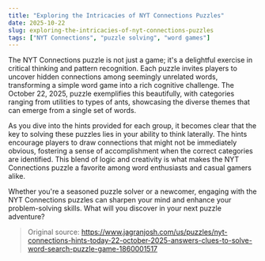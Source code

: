 ```yaml
---
title: "Exploring the Intricacies of NYT Connections Puzzles"
date: 2025-10-22
slug: exploring-the-intricacies-of-nyt-connections-puzzles
tags: ["NYT Connections", "puzzle solving", "word games"]
---
```


The NYT Connections puzzle is not just a game; it's a delightful exercise in critical thinking and pattern recognition. Each puzzle invites players to uncover hidden connections among seemingly unrelated words, transforming a simple word game into a rich cognitive challenge. The October 22, 2025, puzzle exemplifies this beautifully, with categories ranging from utilities to types of ants, showcasing the diverse themes that can emerge from a single set of words.

As you dive into the hints provided for each group, it becomes clear that the key to solving these puzzles lies in your ability to think laterally. The hints encourage players to draw connections that might not be immediately obvious, fostering a sense of accomplishment when the correct categories are identified. This blend of logic and creativity is what makes the NYT Connections puzzle a favorite among word enthusiasts and casual gamers alike.

Whether you're a seasoned puzzle solver or a newcomer, engaging with the NYT Connections puzzles can sharpen your mind and enhance your problem-solving skills. What will you discover in your next puzzle adventure? 

> Original source: https://www.jagranjosh.com/us/puzzles/nyt-connections-hints-today-22-october-2025-answers-clues-to-solve-word-search-puzzle-game-1860001517